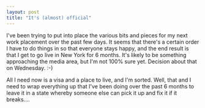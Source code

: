 ```yaml
---
layout: post
title: "It's (almost) official"
---
```

I've been trying to put into place the various bits and pieces for my next
work placement over the past few days. It seems that there's a certain order I
have to do things in so that everyone stays happy, and the end result is that
I get to go live in New York for 6 months. It's likely to be something
approaching the media area, but I'm not 100% sure yet. Decision about that on
Wednesday. :-)

All I need now is a visa and a place to live, and I'm sorted. Well, that and I
need to wrap everything up that I've been doing over the past 6 months to
leave it in a state whereby someone else can pick it up and fix it if it
breaks....

